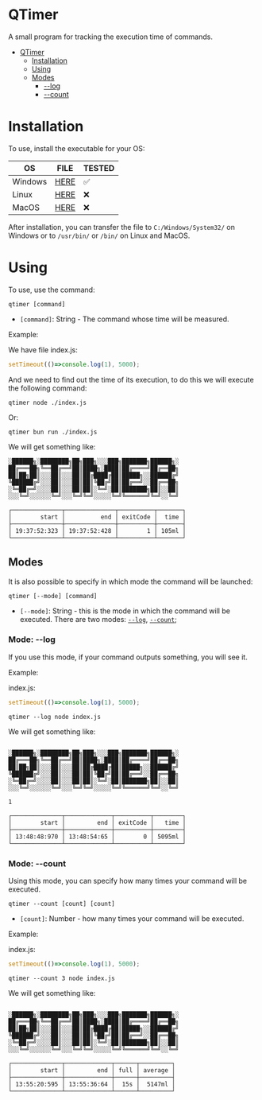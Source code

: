 # QTimer

A small program for tracking the execution time of commands.

- [QTimer](#qtimer)
    - [Installation](#installation)
    - [Using](#using)
    - [Modes](#modes)
        - [--log](#mode---log)
        - [--count](#mode---count)

# Installation

To use, install the executable for your OS:

| OS | FILE | TESTED |
|----|------|--------|
| Windows | [HERE](./dist/win/qtimer.exe)| ✅|
| Linux | [HERE](./dist/linux/qtimer)| ❌ |
| MacOS | [HERE](./dist/macos/qtimer)| ❌ |

After installation, you can transfer the file to `C:/Windows/System32/` on Windows or to `/usr/bin/` or `/bin/` on Linux and MacOS.

# Using

To use, use the command:

`qtimer [command]`

- `[command]`: String - The command whose time will be measured.

Example:

We have file index.js:
```js
setTimeout(()=>console.log(1), 5000);
```

And we need to find out the time of its execution, to do this we will execute the following command:

```qtimer node ./index.js```

Or:

```qtimer bun run ./index.js```

We will get something like:

```text
░██████╗░████████╗██╗███╗░░░███╗███████╗██████╗░
██╔═══██╗╚══██╔══╝██║████╗░████║██╔════╝██╔══██╗
██║██╗██║░░░██║░░░██║██╔████╔██║█████╗░░██████╔╝
╚██████╔╝░░░██║░░░██║██║╚██╔╝██║██╔══╝░░██╔══██╗
░╚═██╔═╝░░░░██║░░░██║██║░╚═╝░██║███████╗██║░░██║
░░░╚═╝░░░░░░╚═╝░░░╚═╝╚═╝░░░░░╚═╝╚══════╝╚═╝░░╚═╝

┌──────────────┬──────────────┬──────────┬───────┐
│        start │          end │ exitCode │  time │
├──────────────┼──────────────┼──────────┼───────┤
│ 19:37:52:323 │ 19:37:52:428 │        1 │ 105ml │
└──────────────┴──────────────┴──────────┴───────┘
```

## Modes

It is also possible to specify in which mode the command will be launched:

```qtimer [--mode] [command]```

- `[--mode]`: String - this is the mode in which the command will be executed. There are two modes: [`--log`](#mode---log), [`--count`](#mode---count);

### Mode: --log

If you use this mode, if your command outputs something, you will see it.

Example:

index.js:
```js
setTimeout(()=>console.log(1), 5000);
```

```qtimer --log node index.js```

We will get something like:

```text

░██████╗░████████╗██╗███╗░░░███╗███████╗██████╗░
██╔═══██╗╚══██╔══╝██║████╗░████║██╔════╝██╔══██╗
██║██╗██║░░░██║░░░██║██╔████╔██║█████╗░░██████╔╝
╚██████╔╝░░░██║░░░██║██║╚██╔╝██║██╔══╝░░██╔══██╗
░╚═██╔═╝░░░░██║░░░██║██║░╚═╝░██║███████╗██║░░██║
░░░╚═╝░░░░░░╚═╝░░░╚═╝╚═╝░░░░░╚═╝╚══════╝╚═╝░░╚═╝

1

┌──────────────┬─────────────┬──────────┬────────┐
│        start │         end │ exitCode │   time │
├──────────────┼─────────────┼──────────┼────────┤
│ 13:48:48:970 │ 13:48:54:65 │        0 │ 5095ml │
└──────────────┴─────────────┴──────────┴────────┘
```

### Mode: --count

Using this mode, you can specify how many times your command will be executed.

```qtimer --count [count] [count]```

- `[count]`: Number - how many times your command will be executed.

Example:

index.js:
```js
setTimeout(()=>console.log(1), 5000);
```

```qtimer --count 3 node index.js```

We will get something like:

```text

░██████╗░████████╗██╗███╗░░░███╗███████╗██████╗░
██╔═══██╗╚══██╔══╝██║████╗░████║██╔════╝██╔══██╗
██║██╗██║░░░██║░░░██║██╔████╔██║█████╗░░██████╔╝
╚██████╔╝░░░██║░░░██║██║╚██╔╝██║██╔══╝░░██╔══██╗
░╚═██╔═╝░░░░██║░░░██║██║░╚═╝░██║███████╗██║░░██║
░░░╚═╝░░░░░░╚═╝░░░╚═╝╚═╝░░░░░╚═╝╚══════╝╚═╝░░╚═╝

┌──────────────┬─────────────┬──────┬─────────┐
│        start │         end │ full │ average │
├──────────────┼─────────────┼──────┼─────────┤
│ 13:55:20:595 │ 13:55:36:64 │  15s │  5147ml │
└──────────────┴─────────────┴──────┴─────────┘
```